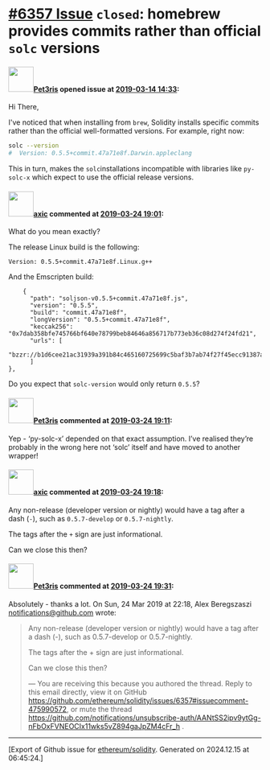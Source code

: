 # [\#6357 Issue](https://github.com/ethereum/solidity/issues/6357) `closed`: homebrew provides commits rather than official `solc` versions

#### <img src="https://avatars.githubusercontent.com/u/224585?u=a8a951f4dd78cee560641eaec43ef65e07d0cb0d&v=4" width="50">[Pet3ris](https://github.com/Pet3ris) opened issue at [2019-03-14 14:33](https://github.com/ethereum/solidity/issues/6357):

Hi There,

I've noticed that when installing from `brew`, Solidity installs specific commits rather than the official well-formatted versions. For example, right now:

```bash
solc --version
#  Version: 0.5.5+commit.47a71e8f.Darwin.appleclang
````

This in turn, makes the `solc`installations incompatible with libraries like `py-solc-x` which expect to use the official release versions.

#### <img src="https://avatars.githubusercontent.com/u/20340?v=4" width="50">[axic](https://github.com/axic) commented at [2019-03-24 19:01](https://github.com/ethereum/solidity/issues/6357#issuecomment-475989123):

What do you mean exactly?

The release Linux build is the following:
```
Version: 0.5.5+commit.47a71e8f.Linux.g++
```

And the Emscripten build:
```
    {
      "path": "soljson-v0.5.5+commit.47a71e8f.js",
      "version": "0.5.5",
      "build": "commit.47a71e8f",
      "longVersion": "0.5.5+commit.47a71e8f",
      "keccak256": "0x7dab358bfe745766bf640e78799beb84646a856717b773eb36c08d274f24fd21",
      "urls": [
        "bzzr://b1d6cee21ac31939a391b84c465160725699c5baf3b7ab74f27f45ecc91387ad"
      ]
},
```

Do you expect that `solc-version` would only return `0.5.5`?

#### <img src="https://avatars.githubusercontent.com/u/224585?u=a8a951f4dd78cee560641eaec43ef65e07d0cb0d&v=4" width="50">[Pet3ris](https://github.com/Pet3ris) commented at [2019-03-24 19:11](https://github.com/ethereum/solidity/issues/6357#issuecomment-475989994):

Yep - ‘py-solc-x’ depended on that exact assumption. I’ve realised they’re probably in the wrong here not ‘solc’ itself and have moved to another wrapper!

#### <img src="https://avatars.githubusercontent.com/u/20340?v=4" width="50">[axic](https://github.com/axic) commented at [2019-03-24 19:18](https://github.com/ethereum/solidity/issues/6357#issuecomment-475990572):

Any non-release (developer version or nightly) would have a tag after a dash (`-`), such as `0.5.7-develop` or `0.5.7-nightly`.

The tags after the `+` sign are just informational.

Can we close this then?

#### <img src="https://avatars.githubusercontent.com/u/224585?u=a8a951f4dd78cee560641eaec43ef65e07d0cb0d&v=4" width="50">[Pet3ris](https://github.com/Pet3ris) commented at [2019-03-24 19:31](https://github.com/ethereum/solidity/issues/6357#issuecomment-475991737):

Absolutely - thanks a lot.
On Sun, 24 Mar 2019 at 22:18, Alex Beregszaszi <notifications@github.com>
wrote:

> Any non-release (developer version or nightly) would have a tag after a
> dash (-), such as 0.5.7-develop or 0.5.7-nightly.
>
> The tags after the + sign are just informational.
>
> Can we close this then?
>
> —
> You are receiving this because you authored the thread.
> Reply to this email directly, view it on GitHub
> <https://github.com/ethereum/solidity/issues/6357#issuecomment-475990572>,
> or mute the thread
> <https://github.com/notifications/unsubscribe-auth/AANtSS2ipv9ytGg-nFbOxFVNEOCIx11wks5vZ894gaJpZM4cFr_h>
> .
>


-------------------------------------------------------------------------------



[Export of Github issue for [ethereum/solidity](https://github.com/ethereum/solidity). Generated on 2024.12.15 at 06:45:24.]
